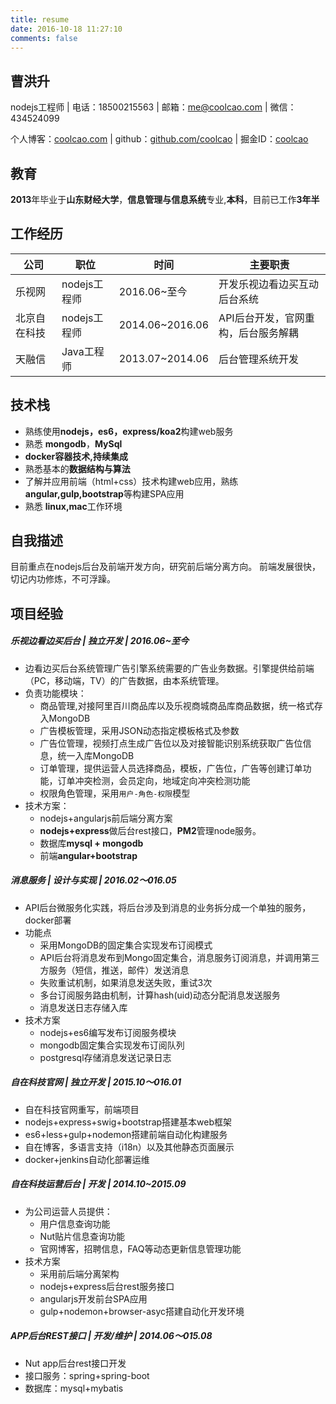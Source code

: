 ```yaml
---
title: resume
date: 2016-10-18 11:27:10
comments: false
---
```


## 曹洪升

nodejs工程师 | 电话：18500215563 | 邮箱：<a href="mailto:me@coolcao.com">me@coolcao.com</a> | 微信：434524099

个人博客：[coolcao.com](http://coolcao.com) | github：[github.com/coolcao](https://github.com/coolcao) | 掘金ID：[coolcao](https://gold.xitu.io/user/58115de20ce4630031a13d21)
## 教育
**2013**年毕业于**山东财经大学**，**信息管理与信息系统**专业,**本科**，目前已工作**3年半**

## 工作经历
|公司|职位|时间|主要职责|
|----|----|----|----|
| 乐视网		|nodejs工程师		|2016.06~至今|开发乐视边看边买互动后台系统|
|北京自在科技	|nodejs工程师		|2014.06~2016.06|API后台开发，官网重构，后台服务解耦|
|天融信		|Java工程师			|2013.07~2014.06|后台管理系统开发|

## 技术栈
* 熟练使用**nodejs，es6，express/koa2**构建web服务
* 熟悉 **mongodb**，**MySql**
* **docker容器技术,持续集成**
* 熟悉基本的**数据结构与算法**
* 了解并应用前端（html+css）技术构建web应用，熟练**angular,gulp,bootstrap**等构建SPA应用
* 熟悉 **linux,mac**工作环境

## 自我描述
目前重点在nodejs后台及前端开发方向，研究前后端分离方向。
前端发展很快，切记内功修炼，不可浮躁。

## 项目经验

##### 乐视边看边买后台	| 独立开发	|	2016.06~至今
* 边看边买后台系统管理广告引擎系统需要的广告业务数据。引擎提供给前端（PC，移动端，TV）的广告数据，由本系统管理。
* 负责功能模块：
	* 商品管理,对接阿里百川商品库以及乐视商城商品库商品数据，统一格式存入MongoDB
	* 广告模板管理，采用JSON动态指定模板格式及参数
	* 广告位管理，视频打点生成广告位以及对接智能识别系统获取广告位信息，统一入库MongoDB
	* 订单管理，提供运营人员选择商品，模板，广告位，广告等创建订单功能，订单冲突检测，会员定向，地域定向冲突检测功能
	* 权限角色管理，采用`用户-角色-权限`模型
* 技术方案：
 	* nodejs+angularjs前后端分离方案
 	* **nodejs+express**做后台rest接口，**PM2**管理node服务。
 	* 数据库**mysql + mongodb**
 	* 前端**angular+bootstrap**

##### 消息服务 | 设计与实现 | 2016.02～016.05
* API后台微服务化实践，将后台涉及到消息的业务拆分成一个单独的服务，docker部署
* 功能点
	* 采用MongoDB的固定集合实现发布订阅模式
	* API后台将消息发布到Mongo固定集合，消息服务订阅消息，并调用第三方服务（短信，推送，邮件）发送消息
	* 失败重试机制，如果消息发送失败，重试3次
	* 多台订阅服务路由机制，计算hash(uid)动态分配消息发送服务
	* 消息发送日志存储入库
* 技术方案
	* nodejs+es6编写发布订阅服务模块
	* mongodb固定集合实现发布订阅队列
	* postgresql存储消息发送记录日志

##### 自在科技官网 | 独立开发 | 2015.10～016.01
* 自在科技官网重写，前端项目
* nodejs+express+swig+bootstrap搭建基本web框架
* es6+less+gulp+nodemon搭建前端自动化构建服务
* 自在博客，多语言支持（i18n）以及其他静态页面展示
* docker+jenkins自动化部署运维

##### 自在科技运营后台 | 开发 | 2014.10~2015.09
* 为公司运营人员提供：
	* 用户信息查询功能
	* Nut贴片信息查询功能
	* 官网博客，招聘信息，FAQ等动态更新信息管理功能
* 技术方案
	* 采用前后端分离架构
	* nodejs+express后台rest服务接口
	* angularjs开发前台SPA应用
	* gulp+nodemon+browser-asyc搭建自动化开发环境

##### APP后台REST接口 | 开发/维护 | 2014.06～015.08
* Nut app后台rest接口开发
* 接口服务：spring+spring-boot
* 数据库：mysql+mybatis
